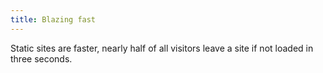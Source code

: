 ```yaml
---
title: Blazing fast
---
```


Static sites are faster, nearly half of all visitors leave a site if not loaded in three seconds.